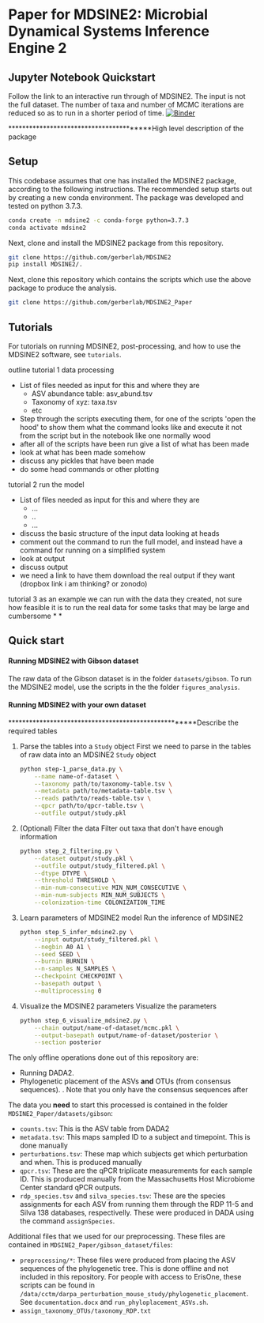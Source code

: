 # Paper for MDSINE2: Microbial Dynamical Systems Inference Engine 2

## Jupyter Notebook Quickstart
Follow the link to an interactive run through of MDSINE2. 
The input is not the full dataset. 
The number of taxa and number of MCMC iterations are reduced so as to run in a shorter period of time.
[![Binder](https://mybinder.org/badge_logo.svg)](https://mybinder.org/v2/gh/gerberlab/MDSINE2_Paper/HEAD?filepath=bindertutorials)



****************************************High level description of the package

## Setup

This codebase assumes that one has installed the MDSINE2 package, according to the following instructions.
The recommended setup starts out by creating a new conda environment. 
The package was developed and tested on python 3.7.3.

```bash
conda create -n mdsine2 -c conda-forge python=3.7.3
conda activate mdsine2
```

Next, clone and install the MDSINE2 package from this repository.

```bash
git clone https://github.com/gerberlab/MDSINE2
pip install MDSINE2/.
```

Next, clone this repository which contains the scripts which use the above package to produce the analysis.

```bash
git clone https://github.com/gerberlab/MDSINE2_Paper
```

## Tutorials
For tutorials on running MDSINE2, post-processing, and how to use the MDSINE2 software, see `tutorials`.

outline
tutorial 1 data processing
  * List of files needed as input for this and where they are
    * ASV abundance table: asv_abund.tsv
    * Taxonomy of xyz: taxa.tsv
    * etc
  * Step through the scripts executing them, for one of the scripts 'open the hood' to show them what the command looks like and execute it not from the script but in the notebook like one normally wood
  * after all of the scripts have been run give a list of what has been made
  * look at what has been made somehow
  * discuss any pickles that have been made
  * do some head commands or other plotting
  
tutorial 2 run the model
  * List of files needed as input for this and where they are
    * ...
    * ..
    * ...
  * discuss the basic structure of the input data looking at heads
  * comment out the command to run the full model, and instead have a command for running on a simplified system
  * look at output
  * discuss output
  * we need a link to have them download the real output if they want (dropbox link i am thinking? or zonodo)
  
tutorial 3 as an example we can run with the data they created, not sure how feasible it is to run the real data for some tasks that may be large and cumbersome 
  *
  *

## Quick start
#### Running MDSINE2 with Gibson dataset
The raw data of the Gibson dataset is in the folder `datasets/gibson`. To run the MDSINE2 model, use the scripts in the the folder `figures_analysis`. 

#### Running MDSINE2 with your own dataset
*****************************************************Describe the required tables

1) Parse the tables into a `Study` object
   First we need to parse in the tables of raw data into an MDSINE2 `Study` object
    ```bash
    python step-1_parse_data.py \
        --name name-of-dataset \
        --taxonomy path/to/taxonomy-table.tsv \
        --metadata path/to/metadata-table.tsv \
        --reads path/to/reads-table.tsv \
        --qpcr path/to/qpcr-table.tsv \
        --outfile output/study.pkl
    ```
2) (Optional) Filter the data
    Filter out taxa that don't have enough information
    ```bash
    python step_2_filtering.py \
        --dataset output/study.pkl \
        --outfile output/study_filtered.pkl \
        --dtype DTYPE \
        --threshold THRESHOLD \
        --min-num-consecutive MIN_NUM_CONSECUTIVE \
        --min-num-subjects MIN_NUM_SUBJECTS \
        --colonization-time COLONIZATION_TIME
    ```

3) Learn parameters of MDSINE2 model
   Run the inference of MDSINE2
   ```bash
   python step_5_infer_mdsine2.py \
       --input output/study_filtered.pkl \
       --negbin A0 A1 \
       --seed SEED \
       --burnin BURNIN \
       --n-samples N_SAMPLES \
       --checkpoint CHECKPOINT \
       --basepath output \
       --multiprocessing 0
   ```

4) Visualize the MDSINE2 parameters
   Visualize the parameters
   ```bash
   python step_6_visualize_mdsine2.py \
       --chain output/name-of-dataset/mcmc.pkl \
       --output-basepath output/name-of-dataset/posterior \
       --section posterior
    ```




The only offline operations done out of this repository are:
* Running DADA2. 
* Phylogenetic placement of the ASVs **and** OTUs (from consensus sequences). . Note that you only have the consensus sequences after 

The data you **need** to start this processed is contained in the folder `MDSINE2_Paper/datasets/gibson`:
* `counts.tsv`: This is the ASV table from DADA2
* `metadata.tsv`: This maps sampled ID to a subject and timepoint. This is done manually
* `perturbations.tsv`: These map which subjects get which perturbation and when. This is produced manually
* `qpcr.tsv`: These are the qPCR triplicate measurements for each sample ID. This is produced manually from the Massachusetts Host Microbiome Center standard qPCR outputs.
* `rdp_species.tsv` and `silva_species.tsv`: These are the species assignments for each ASV from running them through the RDP 11-5 and Silva 138 databases, respectivelly. These were produced in DADA using the command `assignSpecies`.

Additional files that we used for our preprocessing. These files are contained in `MDSINE2_Paper/gibson_dataset/files`:
* `preprocessing/*`: These files were produced from placing the ASV sequences of the phylogenetic tree. This is done offline and not included in this repository. For people with access to ErisOne, these scripts can be found in `/data/cctm/darpa_perturbation_mouse_study/phylogenetic_placement`. See `documentation.docx` and `run_phyloplacement_ASVs.sh`.
* `assign_taxonomy_OTUs/taxonomy_RDP.txt`
